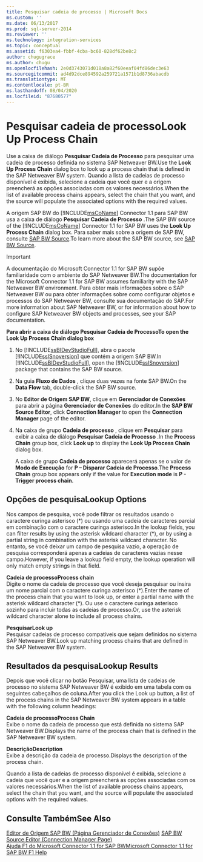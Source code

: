```yaml
---
title: Pesquisar cadeia de processo | Microsoft Docs
ms.custom: ''
ms.date: 06/13/2017
ms.prod: sql-server-2014
ms.reviewer: ''
ms.technology: integration-services
ms.topic: conceptual
ms.assetid: f6303ea4-fbbf-4cba-bc60-828df62be8c2
author: chugugrace
ms.author: chugu
ms.openlocfilehash: 2e0d3743071d018a8a82f60eeaf04fd86dec3e63
ms.sourcegitcommit: ad4d92dce894592a259721a1571b1d8736abacdb
ms.translationtype: MT
ms.contentlocale: pt-BR
ms.lasthandoff: 08/04/2020
ms.locfileid: "87680577"
---
```

# <a name="look-up-process-chain"></a><span data-ttu-id="a29d3-102">Pesquisar cadeia de processo</span><span class="sxs-lookup"><span data-stu-id="a29d3-102">Look Up Process Chain</span></span>
  <span data-ttu-id="a29d3-103">Use a caixa de diálogo **Pesquisar Cadeia de Processo** para pesquisar uma cadeia de processo definida no sistema SAP Netweaver BW.</span><span class="sxs-lookup"><span data-stu-id="a29d3-103">Use the **Look Up Process Chain** dialog box to look up a process chain that is defined in the SAP Netweaver BW system.</span></span> <span data-ttu-id="a29d3-104">Quando a lista de cadeias de processo disponível é exibida, selecione a cadeia que você quer e a origem preencherá as opções associadas com os valores necessários.</span><span class="sxs-lookup"><span data-stu-id="a29d3-104">When the list of available process chains appears, select the chain that you want, and the source will populate the associated options with the required values.</span></span>  
  
 <span data-ttu-id="a29d3-105">A origem SAP BW do [!INCLUDE[msCoName](../../includes/msconame-md.md)] Connector 1.1 para SAP BW usa a caixa de diálogo **Pesquisar Cadeia de Processo** .</span><span class="sxs-lookup"><span data-stu-id="a29d3-105">The SAP BW source of the [!INCLUDE[msCoName](../../includes/msconame-md.md)] Connector 1.1 for SAP BW uses the **Look Up Process Chain** dialog box.</span></span> <span data-ttu-id="a29d3-106">Para saber mais sobre a origem de SAP BW, consulte [SAP BW Source](sap-bw-source.md).</span><span class="sxs-lookup"><span data-stu-id="a29d3-106">To learn more about the SAP BW source, see [SAP BW Source](sap-bw-source.md).</span></span>  
  
> [!IMPORTANT]  
>  <span data-ttu-id="a29d3-107">A documentação do Microsoft Connector 1.1 for SAP BW supõe familiaridade com o ambiente do SAP Netweaver BW.</span><span class="sxs-lookup"><span data-stu-id="a29d3-107">The documentation for the Microsoft Connector 1.1 for SAP BW assumes familiarity with the SAP Netweaver BW environment.</span></span> <span data-ttu-id="a29d3-108">Para obter mais informações sobre o SAP Netweaver BW ou para obter informações sobre como configurar objetos e processos do SAP Netweaver BW, consulte sua documentação do SAP.</span><span class="sxs-lookup"><span data-stu-id="a29d3-108">For more information about SAP Netweaver BW, or for information about how to configure SAP Netweaver BW objects and processes, see your SAP documentation.</span></span>  
  
 <span data-ttu-id="a29d3-109">**Para abrir a caixa de diálogo Pesquisar Cadeia de Processo**</span><span class="sxs-lookup"><span data-stu-id="a29d3-109">**To open the Look Up Process Chain dialog box**</span></span>  
  
1.  <span data-ttu-id="a29d3-110">No [!INCLUDE[ssBIDevStudioFull](../../includes/ssbidevstudiofull-md.md)], abra o pacote [!INCLUDE[ssISnoversion](../../includes/ssisnoversion-md.md)] que contém a origem SAP BW.</span><span class="sxs-lookup"><span data-stu-id="a29d3-110">In [!INCLUDE[ssBIDevStudioFull](../../includes/ssbidevstudiofull-md.md)], open the [!INCLUDE[ssISnoversion](../../includes/ssisnoversion-md.md)] package that contains the SAP BW source.</span></span>  
  
2.  <span data-ttu-id="a29d3-111">Na guia **Fluxo de Dados** , clique duas vezes na fonte SAP BW.</span><span class="sxs-lookup"><span data-stu-id="a29d3-111">On the **Data Flow** tab, double-click the SAP BW source.</span></span>  
  
3.  <span data-ttu-id="a29d3-112">No **Editor de Origem SAP BW**, clique em **Gerenciador de Conexões** para abrir a página **Gerenciador de Conexões** do editor.</span><span class="sxs-lookup"><span data-stu-id="a29d3-112">In the **SAP BW Source Editor**, click **Connection Manager** to open the **Connection Manager** page of the editor.</span></span>  
  
4.  <span data-ttu-id="a29d3-113">Na caixa de grupo **Cadeia de processo** , clique em **Pesquisar** para exibir a caixa de diálogo **Pesquisar Cadeia de Processo** .</span><span class="sxs-lookup"><span data-stu-id="a29d3-113">In the **Process Chain** group box, click **Look up** to display the **Look Up Process Chain** dialog box.</span></span>  
  
     <span data-ttu-id="a29d3-114">A caixa de grupo **Cadeia de processo** aparecerá apenas se o valor de **Modo de Execução** for **P – Disparar Cadeia de Processo**.</span><span class="sxs-lookup"><span data-stu-id="a29d3-114">The **Process Chain** group box appears only if the value for **Execution mode** is **P - Trigger process chain**.</span></span>  
  
## <a name="lookup-options"></a><span data-ttu-id="a29d3-115">Opções de pesquisa</span><span class="sxs-lookup"><span data-stu-id="a29d3-115">Lookup Options</span></span>  
 <span data-ttu-id="a29d3-116">Nos campos de pesquisa, você pode filtrar os resultados usando o caractere curinga asterisco (\*) ou usando uma cadeia de caracteres parcial em combinação com o caractere curinga asterisco.</span><span class="sxs-lookup"><span data-stu-id="a29d3-116">In the lookup fields, you can filter results by using the asterisk wildcard character (\*), or by using a partial string in combination with the asterisk wildcard character.</span></span> <span data-ttu-id="a29d3-117">No entanto, se você deixar um campo de pesquisa vazio, a operação de pesquisa corresponderá apenas a cadeias de caracteres vazias nesse campo.</span><span class="sxs-lookup"><span data-stu-id="a29d3-117">However, if you leave a lookup field empty, the lookup operation will only match empty strings in that field.</span></span>  
  
 <span data-ttu-id="a29d3-118">**Cadeia de processo**</span><span class="sxs-lookup"><span data-stu-id="a29d3-118">**Process chain**</span></span>  
 <span data-ttu-id="a29d3-119">Digite o nome da cadeia de processo que você deseja pesquisar ou insira um nome parcial com o caractere curinga asterisco (\*).</span><span class="sxs-lookup"><span data-stu-id="a29d3-119">Enter the name of the process chain that you want to look up, or enter a partial name with the asterisk wildcard character (\*).</span></span> <span data-ttu-id="a29d3-120">Ou use o caractere curinga asterisco sozinho para incluir todas as cadeias de processo.</span><span class="sxs-lookup"><span data-stu-id="a29d3-120">Or, use the asterisk wildcard character alone to include all process chains.</span></span>  
  
 <span data-ttu-id="a29d3-121">**Pesquisar**</span><span class="sxs-lookup"><span data-stu-id="a29d3-121">**Look up**</span></span>  
 <span data-ttu-id="a29d3-122">Pesquisar cadeias de processo compatíveis que sejam definidos no sistema SAP Netweaver BW.</span><span class="sxs-lookup"><span data-stu-id="a29d3-122">Look up matching process chains that are defined in the SAP Netweaver BW system.</span></span>  
  
## <a name="lookup-results"></a><span data-ttu-id="a29d3-123">Resultados da pesquisa</span><span class="sxs-lookup"><span data-stu-id="a29d3-123">Lookup Results</span></span>  
 <span data-ttu-id="a29d3-124">Depois que você clicar no botão Pesquisar, uma lista de cadeias de processo no sistema SAP Netweaver BW é exibido em uma tabela com os seguintes cabeçalhos de coluna.</span><span class="sxs-lookup"><span data-stu-id="a29d3-124">After you click the Look up button, a list of the process chains in the SAP Netweaver BW system appears in a table with the following column headings:</span></span>  
  
 <span data-ttu-id="a29d3-125">**Cadeia de processo**</span><span class="sxs-lookup"><span data-stu-id="a29d3-125">**Process Chain**</span></span>  
 <span data-ttu-id="a29d3-126">Exibe o nome da cadeia de processo que está definida no sistema SAP Netweaver BW.</span><span class="sxs-lookup"><span data-stu-id="a29d3-126">Displays the name of the process chain that is defined in the SAP Netweaver BW system.</span></span>  
  
 <span data-ttu-id="a29d3-127">**Descrição**</span><span class="sxs-lookup"><span data-stu-id="a29d3-127">**Description**</span></span>  
 <span data-ttu-id="a29d3-128">Exibe a descrição da cadeia de processo.</span><span class="sxs-lookup"><span data-stu-id="a29d3-128">Displays the description of the process chain.</span></span>  
  
 <span data-ttu-id="a29d3-129">Quando a lista de cadeias de processo disponível é exibida, selecione a cadeia que você quer e a origem preencherá as opções associadas com os valores necessários.</span><span class="sxs-lookup"><span data-stu-id="a29d3-129">When the list of available process chains appears, select the chain that you want, and the source will populate the associated options with the required values.</span></span>  
  
## <a name="see-also"></a><span data-ttu-id="a29d3-130">Consulte Também</span><span class="sxs-lookup"><span data-stu-id="a29d3-130">See Also</span></span>  
 <span data-ttu-id="a29d3-131">[Editor de Origem SAP BW &#40;Página Gerenciador de Conexões&#41;](sap-bw-source-editor-connection-manager-page.md) </span><span class="sxs-lookup"><span data-stu-id="a29d3-131">[SAP BW Source Editor &#40;Connection Manager Page&#41;](sap-bw-source-editor-connection-manager-page.md) </span></span>  
 [<span data-ttu-id="a29d3-132">Ajuda F1 do Microsoft Connector 1.1 for SAP BW</span><span class="sxs-lookup"><span data-stu-id="a29d3-132">Microsoft Connector 1.1 for SAP BW F1 Help</span></span>](../microsoft-connector-for-sap-bw-f1-help.md)  
  
  
